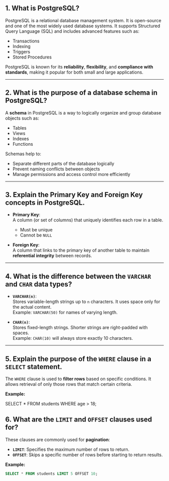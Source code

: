 ## 1. What is PostgreSQL?

PostgreSQL is a relational database management system. It is open-source and one of the most widely used database systems. It supports Structured Query Language (SQL) and includes advanced features such as:

- Transactions  
- Indexing  
- Triggers  
- Stored Procedures  

PostgreSQL is known for its **reliability**, **flexibility**, and **compliance with standards**, making it popular for both small and large applications.

---

## 2. What is the purpose of a database schema in PostgreSQL?

A **schema** in PostgreSQL is a way to logically organize and group database objects such as:

- Tables  
- Views  
- Indexes  
- Functions  

Schemas help to:

- Separate different parts of the database logically  
- Prevent naming conflicts between objects  
- Manage permissions and access control more efficiently  

---

## 3. Explain the Primary Key and Foreign Key concepts in PostgreSQL.

- **Primary Key**:  
  A column (or set of columns) that uniquely identifies each row in a table.  
  - Must be unique  
  - Cannot be `NULL`

- **Foreign Key**:  
  A column that links to the primary key of another table to maintain **referential integrity** between records.

---

## 4. What is the difference between the `VARCHAR` and `CHAR` data types?

- **`VARCHAR(n)`**:  
  Stores variable-length strings up to `n` characters. It uses space only for the actual content.  
  Example: `VARCHAR(50)` for names of varying length.

- **`CHAR(n)`**:  
  Stores fixed-length strings. Shorter strings are right-padded with spaces.  
  Example: `CHAR(10)` will always store exactly 10 characters.

---

## 5. Explain the purpose of the `WHERE` clause in a `SELECT` statement.

The `WHERE` clause is used to **filter rows** based on specific conditions. It allows retrieval of only those rows that match certain criteria.

**Example:**

SELECT * FROM students WHERE age > 18;

## 6. What are the `LIMIT` and `OFFSET` clauses used for?

These clauses are commonly used for **pagination**:

- **`LIMIT`**: Specifies the maximum number of rows to return.
- **`OFFSET`**: Skips a specific number of rows before starting to return results.

**Example:**
```sql
SELECT * FROM students LIMIT 5 OFFSET 10;

